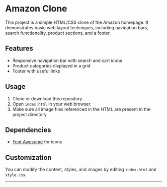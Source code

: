 # Amazon Clone

This project is a simple HTML/CSS clone of the Amazon homepage. It demonstrates basic web layout techniques, including navigation bars, search functionality, product sections, and a footer.

## Features

- Responsive navigation bar with search and cart icons
- Product categories displayed in a grid
- Footer with useful links

## Usage

1. Clone or download this repository.
2. Open `index.html` in your web browser.
3. Make sure all image files referenced in the HTML are present in the project directory.

## Dependencies

- [Font Awesome](https://cdnjs.cloudflare.com/ajax/libs/font-awesome/7.0.0/css/all.min.css) for icons

## Customization

You can modify the content, styles, and images by editing `index.html` and `style.css`.

---

